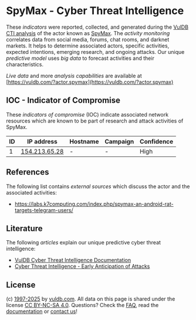 # SpyMax - Cyber Threat Intelligence

These _indicators_ were reported, collected, and generated during the [VulDB CTI analysis](https://vuldb.com/?kb.cti) of the actor known as [SpyMax](https://vuldb.com/?actor.spymax). The _activity monitoring_ correlates data from social media, forums, chat rooms, and darknet markets. It helps to determine associated actors, specific activities, expected intentions, emerging research, and ongoing attacks. Our unique _predictive model_ uses _big data_ to forecast activities and their characteristics.

_Live data_ and more _analysis capabilities_ are available at [https://vuldb.com/?actor.spymax](https://vuldb.com/?actor.spymax)

## IOC - Indicator of Compromise

These _indicators of compromise_ (IOC) indicate associated network resources which are known to be part of research and attack activities of SpyMax.

ID | IP address | Hostname | Campaign | Confidence
-- | ---------- | -------- | -------- | ----------
1 | [154.213.65.28](https://vuldb.com/?ip.154.213.65.28) | - | - | High

## References

The following list contains _external sources_ which discuss the actor and the associated activities:

* https://labs.k7computing.com/index.php/spymax-an-android-rat-targets-telegram-users/

## Literature

The following _articles_ explain our unique predictive cyber threat intelligence:

* [VulDB Cyber Threat Intelligence Documentation](https://vuldb.com/?kb.cti)
* [Cyber Threat Intelligence - Early Anticipation of Attacks](https://www.scip.ch/en/?labs.20201022)

## License

(c) [1997-2025](https://vuldb.com/?kb.changelog) by [vuldb.com](https://vuldb.com/?kb.about). All data on this page is shared under the license [CC BY-NC-SA 4.0](https://creativecommons.org/licenses/by-nc-sa/4.0/). Questions? Check the [FAQ](https://vuldb.com/?kb.faq), read the [documentation](https://vuldb.com/?kb) or [contact us](https://vuldb.com/?contact)!
